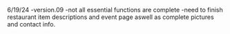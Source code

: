 6/19/24
-version.09
-not all essential functions are complete
-need to finish restaurant item descriptions and event page aswell as complete pictures and contact info.
